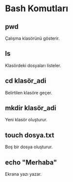 # Bash Komutları

## pwd
Çalışma klasörünü gösterir.

## ls
Klasördeki dosyaları listeler.

## cd klasör_adi
Belirtilen klasöre geçer.

## mkdir klasör_adi
Yeni klasör oluşturur.

## touch dosya.txt
Boş bir dosya oluşturur.

## echo "Merhaba"
Ekrana yazı yazar.
